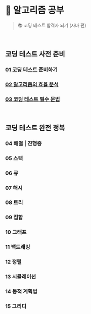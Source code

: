 # 📖 알고리즘 공부
> 📚 코딩 테스트 합격자 되기 (자바 편)

<br>

## 코딩 테스트 사전 준비
### [01 코딩 테스트 준비하기](https://gym-developer.tistory.com/120)
### [02 알고리즘의 효율 분석](https://gym-developer.tistory.com/121)
### [03 코딩 테스트 필수 문법](https://gym-developer.tistory.com/127)

<br>

## 코딩 테스트 완전 정복
### 04 배열 | 진행중
### 05 스택
### 06 큐
### 07 해시
### 08 트리
### 09 집합
### 10 그래프
### 11 백트래킹
### 12 정렬
### 13 시뮬레이션
### 14 동적 계획법
### 15 그리디
